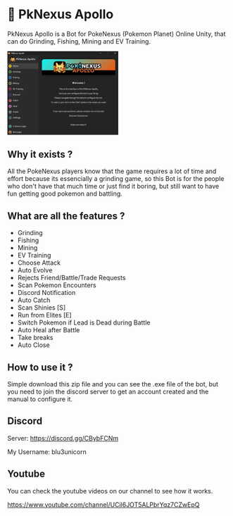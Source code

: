 # 🦊 PkNexus Apollo

PkNexus Apollo is a Bot for PokeNexus (Pokemon Planet) Online Unity, that can do Grinding, Fishing, Mining and EV Training.

<img src="https://github.com/rodrigograc4/PPlanet-Apollo/blob/main/image.png" width="50%" />

## Why it exists ?
All the PokeNexus players know that the game requires a lot of time and effort because its essencially a grinding game, so this Bot is for the people who don't have that much time or just find it boring, but still want to have fun getting good pokemon and battling.


## What are all the features ?
- Grinding
- Fishing
- Mining
- EV Training
- Choose Attack
- Auto Evolve
- Rejects Friend/Battle/Trade Requests
- Scan Pokemon Encounters
- Discord Notification
- Auto Catch
- Scan Shinies [S]
- Run from Elites [E]
- Switch Pokemon if Lead is Dead during Battle
- Auto Heal after Battle
- Take breaks
- Auto Close


## How to use it ?
Simple download this zip file and you can see the .exe file of the bot, but you need to join the discord server to get an account created and the manual to configure it.


## Discord
Server: https://discord.gg/CBybFCNm

My Username: blu3unicorn

## Youtube
You can check the youtube videos on our channel to see how it works.

https://www.youtube.com/channel/UCjl6JOT5ALPbrYqz7CZwEpQ

